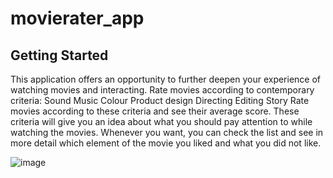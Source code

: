 # movierater_app


## Getting Started

This application offers an opportunity to further deepen your experience of watching movies and interacting.
Rate movies according to contemporary criteria:
    Sound
    Music
    Colour
    Product design
    Directing
    Editing
    Story
Rate movies according to these criteria and see their average score.
These criteria will give you an idea about what you should pay attention to while watching the movies.
Whenever you want, you can check the list and see in more detail which element of the movie you liked and what you did not like.


![image]('D:\fllutterprojects\chatgpt_movierater_app\readmephotos\wlecomepage.png')



